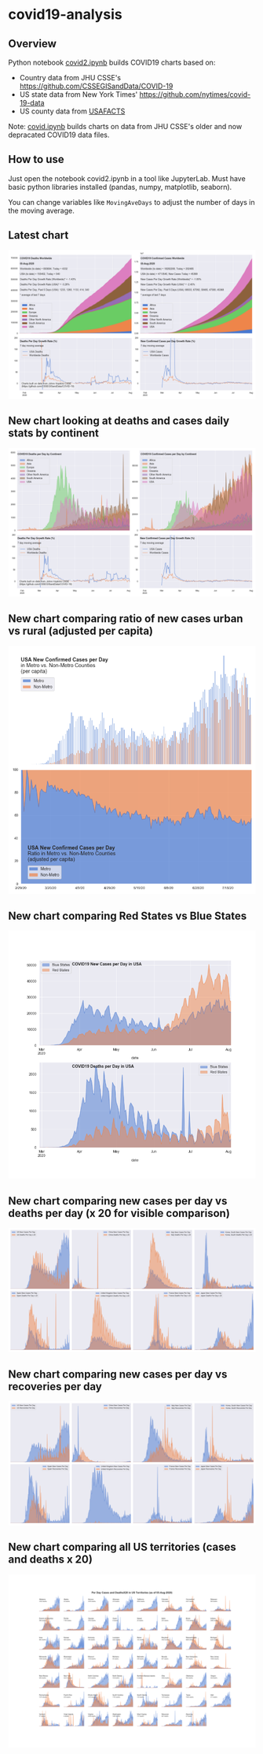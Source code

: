 # covid19-analysis

## Overview
Python notebook [covid2.ipynb](https://github.com/danlaw/covid19-analysis/blob/master/covid2.ipynb) builds COVID19 charts based on:
* Country data from JHU CSSE's https://github.com/CSSEGISandData/COVID-19
* US state data from New York Times' https://github.com/nytimes/covid-19-data
* US county data from [USAFACTS](https://usafacts.org/visualizations/coronavirus-covid-19-spread-map/)

Note: [covid.ipynb](https://github.com/danlaw/covid19-analysis/blob/master/covid.ipynb) builds charts on data from JHU CSSE's older and now depracated COVID19 data files.

## How to use
Just open the notebook covid2.ipynb in a tool like JupyterLab. Must have basic python libraries installed (pandas, numpy, matplotlib, seaborn).

You can change variables like ``MovingAveDays`` to adjust the number of days in the moving average.

## Latest chart
![Latest chart](charts/20200803-covid19-chart.png)

## New chart looking at deaths and cases daily stats by continent
![Comparison chart](charts/20200803-covid19-chart-perday.png)

## New chart comparing ratio of new cases urban vs rural (adjusted per capita)
![Urban rural per capita chart](charts/20200803-US-counties-urban-vs-rural-per-capita.png)

## New chart comparing Red States vs Blue States
![Red vs Blue chart](charts/20200803-compare-daily-red-vs-blue-states.png)

## New chart comparing new cases per day vs deaths per day (x 20 for visible comparison)
![Comparison chart](charts/20200803-comparison-chart.png)

## New chart comparing new cases per day vs recoveries per day
![Recovery chart](charts/20200803-comparison-recovery-chart.png)

## New chart comparing all US territories (cases and deaths x 20)
![Territories chart](charts/20200803-compare-US-territories.png)

